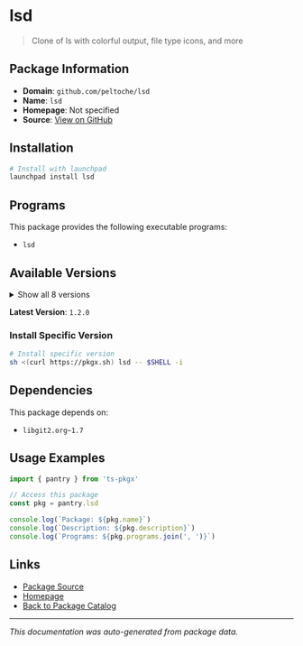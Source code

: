 # lsd

> Clone of ls with colorful output, file type icons, and more

## Package Information

- **Domain**: `github.com/peltoche/lsd`
- **Name**: `lsd`
- **Homepage**: Not specified
- **Source**: [View on GitHub](https://github.com/pkgxdev/pantry/tree/main/projects/github.com/peltoche/lsd/package.yml)

## Installation

```bash
# Install with launchpad
launchpad install lsd
```

## Programs

This package provides the following executable programs:

- `lsd`

## Available Versions

<details>
<summary>Show all 8 versions</summary>

- `1.2.0`, `1.1.5`, `1.1.3`, `1.1.2`, `1.1.1`
- `1.1.0`, `1.0.0`, `0.23.1`

</details>

**Latest Version**: `1.2.0`

### Install Specific Version

```bash
# Install specific version
sh <(curl https://pkgx.sh) lsd -- $SHELL -i
```

## Dependencies

This package depends on:

- `libgit2.org~1.7`

## Usage Examples

```typescript
import { pantry } from 'ts-pkgx'

// Access this package
const pkg = pantry.lsd

console.log(`Package: ${pkg.name}`)
console.log(`Description: ${pkg.description}`)
console.log(`Programs: ${pkg.programs.join(', ')}`)
```

## Links

- [Package Source](https://github.com/pkgxdev/pantry/tree/main/projects/github.com/peltoche/lsd/package.yml)
- [Homepage](#)
- [Back to Package Catalog](../../../package-catalog.md)

---

*This documentation was auto-generated from package data.*
